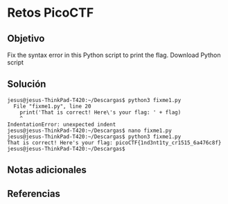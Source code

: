 # Retos PicoCTF


## Objetivo 

Fix the syntax error in this Python script to print the flag.
Download Python script
## Solución 

```
jesus@jesus-ThinkPad-T420:~/Descargas$ python3 fixme1.py 
  File "fixme1.py", line 20
    print('That is correct! Here\'s your flag: ' + flag)
    ^
IndentationError: unexpected indent
jesus@jesus-ThinkPad-T420:~/Descargas$ nano fixme1.py 
jesus@jesus-ThinkPad-T420:~/Descargas$ python3 fixme1.py 
That is correct! Here's your flag: picoCTF{1nd3nt1ty_cr1515_6a476c8f}
jesus@jesus-ThinkPad-T420:~/Descargas$ 

```

## Notas adicionales 

## Referencias 
